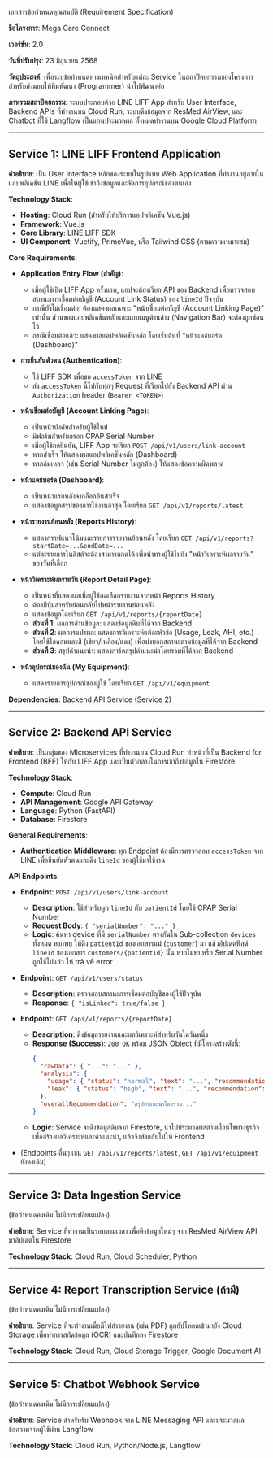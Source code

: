 เอกสารข้อกำหนดคุณสมบัติ (Requirement Specification)

**ชื่อโครงการ**: Mega Care Connect

**เวอร์ชัน**: 2.0

**วันที่ปรับปรุง**: 23 มิถุนายน 2568

**วัตถุประสงค์**: เพื่อระบุข้อกำหนดทางเทคนิคสำหรับแต่ละ Service ในสถาปัตยกรรมของโครงการ สำหรับส่งมอบให้ทีมพัฒนา (Programmer) นำไปพัฒนาต่อ

**ภาพรวมสถาปัตยกรรม**: ระบบประกอบด้วย LINE LIFF App สำหรับ User Interface, Backend APIs ที่ทำงานบน Cloud Run, ระบบดึงข้อมูลจาก ResMed AirView, และ Chatbot ที่ใช้ Langflow เป็นแกนประมวลผล ทั้งหมดทำงานบน Google Cloud Platform

---

## Service 1: LINE LIFF Frontend Application

**คำอธิบาย**: เป็น User Interface หลักของระบบในรูปแบบ Web Application ที่ทำงานอยู่ภายในแอปพลิเคชัน LINE เพื่อให้ผู้ใช้เข้าถึงข้อมูลและจัดการอุปกรณ์ของตนเอง

**Technology Stack**:

*   **Hosting**: Cloud Run (สำหรับให้บริการแอปพลิเคชัน Vue.js)
*   **Framework**: Vue.js
*   **Core Library**: LINE LIFF SDK
*   **UI Component**: Vuetify, PrimeVue, หรือ Tailwind CSS (ตามความเหมาะสม)

**Core Requirements**:

*   **Application Entry Flow (สำคัญ)**:
    *   เมื่อผู้ใช้เปิด LIFF App ครั้งแรก, แอปจะต้องเรียก API ของ Backend เพื่อตรวจสอบสถานะการเชื่อมต่อบัญชี (Account Link Status) ของ `lineId` ปัจจุบัน
    *   กรณียังไม่เชื่อมต่อ: ต้องแสดงผลเฉพาะ "หน้าเชื่อมต่อบัญชี (Account Linking Page)" เท่านั้น ส่วนของแอปพลิเคชันหลักและแถบเมนูด้านล่าง (Navigation Bar) จะต้องถูกซ่อนไว้
    *   กรณีเชื่อมต่อแล้ว: แสดงผลแอปพลิเคชันหลัก โดยเริ่มต้นที่ "หน้าแดชบอร์ด (Dashboard)"

*   **การยืนยันตัวตน (Authentication)**:
    *   ใช้ LIFF SDK เพื่อขอ `accessToken` จาก LINE
    *   ส่ง `accessToken` นี้ไปกับทุกๆ Request ที่เรียกไปยัง Backend API ผ่าน `Authorization` header (`Bearer <TOKEN>`)

*   **หน้าเชื่อมต่อบัญชี (Account Linking Page)**:
    *   เป็นหน้าบังคับสำหรับผู้ใช้ใหม่
    *   มีฟอร์มสำหรับกรอก CPAP Serial Number
    *   เมื่อผู้ใช้กดยืนยัน, LIFF App จะเรียก `POST /api/v1/users/link-account`
    *   หากสำเร็จ ให้แสดงผลแอปพลิเคชันหลัก (Dashboard)
    *   หากล้มเหลว (เช่น Serial Number ไม่ถูกต้อง) ให้แสดงข้อความผิดพลาด

*   **หน้าแดชบอร์ด (Dashboard)**:
    *   เป็นหน้าแรกหลังจากล็อกอินสำเร็จ
    *   แสดงข้อมูลสรุปของการใช้งานล่าสุด โดยเรียก `GET /api/v1/reports/latest`

*   **หน้ารายงานย้อนหลัง (Reports History)**:
    *   แสดงกราฟแนวโน้มและรายการรายงานย้อนหลัง โดยเรียก `GET /api/v1/reports?startDate=...&endDate=...`
    *   แต่ละรายการในลิสต์จะต้องสามารถกดได้ เพื่อนำทางผู้ใช้ไปยัง "หน้าวิเคราะห์ผลรายวัน" ของวันที่เลือก

*   **หน้าวิเคราะห์ผลรายวัน (Report Detail Page)**:
    *   เป็นหน้าที่แสดงผลเมื่อผู้ใช้กดเลือกรายงานจากหน้า Reports History
    *   ต้องมีปุ่มสำหรับย้อนกลับไปหน้ารายงานย้อนหลัง
    *   แสดงข้อมูลโดยเรียก `GET /api/v1/reports/{reportDate}`
    *   **ส่วนที่ 1**: ผลการอ่านข้อมูล: แสดงข้อมูลดิบที่ได้จาก Backend
    *   **ส่วนที่ 2**: ผลการแปรผล: แสดงการวิเคราะห์แต่ละหัวข้อ (Usage, Leak, AHI, etc.) โดยใช้ไอคอนและสี (เขียว/เหลือง/แดง) เพื่อบ่งบอกสถานะตามข้อมูลที่ได้จาก Backend
    *   **ส่วนที่ 3**: สรุปคำแนะนำ: แสดงการ์ดสรุปคำแนะนำโดยรวมที่ได้จาก Backend

*   **หน้าอุปกรณ์ของฉัน (My Equipment)**:
    *   แสดงรายการอุปกรณ์ของผู้ใช้ โดยเรียก `GET /api/v1/equipment`

**Dependencies**: Backend API Service (Service 2)

---

## Service 2: Backend API Service

**คำอธิบาย**: เป็นกลุ่มของ Microservices ที่ทำงานบน Cloud Run ทำหน้าที่เป็น Backend for Frontend (BFF) ให้กับ LIFF App และเป็นตัวกลางในการเข้าถึงข้อมูลใน Firestore

**Technology Stack**:

*   **Compute**: Cloud Run
*   **API Management**: Google API Gateway
*   **Language**: Python (FastAPI)
*   **Database**: Firestore

**General Requirements**:

*   **Authentication Middleware**: ทุก Endpoint ต้องมีการตรวจสอบ `accessToken` จาก LINE เพื่อยืนยันตัวตนและดึง `lineId` ของผู้ใช้มาใช้งาน

**API Endpoints**:

*   **Endpoint**: `POST /api/v1/users/link-account`
    *   **Description**: ใช้สำหรับผูก `lineId` กับ `patientId` โดยใช้ CPAP Serial Number
    *   **Request Body**: `{ "serialNumber": "..." }`
    *   **Logic**: ค้นหา device ที่มี `serialNumber` ตรงกันใน Sub-collection `devices` ทั้งหมด หากพบ ให้ดึง `patientId` ของเอกสารแม่ (`customer`) มา แล้วอัปเดตฟิลด์ `lineId` ของเอกสาร `customers/{patientId}` นั้น หากไม่พบหรือ Serial Number ถูกใช้ไปแล้ว ให้ trả về error

*   **Endpoint**: `GET /api/v1/users/status`
    *   **Description**: ตรวจสอบสถานะการเชื่อมต่อบัญชีของผู้ใช้ปัจจุบัน
    *   **Response**: `{ "isLinked": true/false }`

*   **Endpoint**: `GET /api/v1/reports/{reportDate}`
    *   **Description**: ดึงข้อมูลรายงานและผลวิเคราะห์สำหรับวันใดวันหนึ่ง
    *   **Response (Success)**: `200 OK` พร้อม JSON Object ที่มีโครงสร้างดังนี้:
        ```json
        {
          "rawData": { "...": "..." },
          "analysis": {
            "usage": { "status": "normal", "text": "...", "recommendation": "..." },
            "leak": { "status": "high", "text": "...", "recommendation": "..." }
          },
          "overallRecommendation": "สรุปคำแนะนำโดยรวม..."
        }
        ```
    *   **Logic**: Service จะดึงข้อมูลดิบจาก Firestore, นำไปประมวลผลตามเงื่อนไขทางธุรกิจเพื่อสร้างผลวิเคราะห์และคำแนะนำ, แล้วจึงส่งกลับไปให้ Frontend

*   (Endpoints อื่นๆ เช่น `GET /api/v1/reports/latest`, `GET /api/v1/equipment` ยังคงเดิม)

---

## Service 3: Data Ingestion Service

(ข้อกำหนดคงเดิม ไม่มีการเปลี่ยนแปลง)

**คำอธิบาย**: Service ที่ทำงานเป็นรอบตามเวลา เพื่อดึงข้อมูลใหม่ๆ จาก ResMed AirView API มาอัปเดตใน Firestore

**Technology Stack**: Cloud Run, Cloud Scheduler, Python

---

## Service 4: Report Transcription Service (ถ้ามี)

(ข้อกำหนดคงเดิม ไม่มีการเปลี่ยนแปลง)

**คำอธิบาย**: Service ที่จะทำงานเมื่อมีไฟล์รายงาน (เช่น PDF) ถูกอัปโหลดเข้ามายัง Cloud Storage เพื่อทำการสกัดข้อมูล (OCR) และบันทึกลง Firestore

**Technology Stack**: Cloud Run, Cloud Storage Trigger, Google Document AI

---

## Service 5: Chatbot Webhook Service

(ข้อกำหนดคงเดิม ไม่มีการเปลี่ยนแปลง)

**คำอธิบาย**: Service สำหรับรับ Webhook จาก LINE Messaging API และประมวลผลข้อความจากผู้ใช้ผ่าน Langflow

**Technology Stack**: Cloud Run, Python/Node.js, Langflow